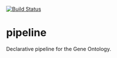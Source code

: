 [![Build Status](https://build.geneontology.org/job/geneontology/job/pipeline/job/release/badge/icon)](https://build.geneontology.org/job/geneontology/job/pipeline/job/release/)

# pipeline
Declarative pipeline for the Gene Ontology.

